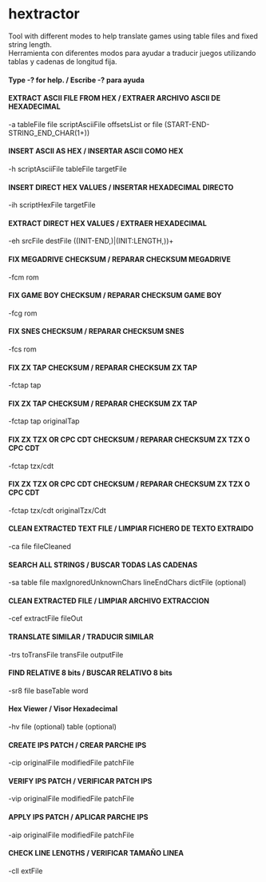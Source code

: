 # hextractor
Tool with different modes to help translate games using table files and fixed string length.  
Herramienta con diferentes modos para ayudar a traducir juegos utilizando tablas y cadenas de longitud fija.  
#### Type -? for help. / Escribe -? para ayuda  
#### EXTRACT ASCII FILE FROM HEX / EXTRAER ARCHIVO ASCII DE HEXADECIMAL  
-a tableFile file scriptAsciiFile offsetsList or file (START-END-STRING_END_CHAR(1+))  
#### INSERT ASCII AS HEX / INSERTAR ASCII COMO HEX  
-h scriptAsciiFile tableFile targetFile  
#### INSERT DIRECT HEX VALUES / INSERTAR HEXADECIMAL DIRECTO  
-ih scriptHexFile targetFile  
#### EXTRACT DIRECT HEX VALUES / EXTRAER HEXADECIMAL  
-eh srcFile destFile ((INIT-END,)|(INIT:LENGTH,))+  
#### FIX MEGADRIVE CHECKSUM / REPARAR CHECKSUM MEGADRIVE  
-fcm rom 
#### FIX GAME BOY CHECKSUM / REPARAR CHECKSUM GAME BOY  
-fcg rom  
#### FIX SNES CHECKSUM / REPARAR CHECKSUM SNES  
-fcs rom  
#### FIX ZX TAP CHECKSUM / REPARAR CHECKSUM ZX TAP  
-fctap tap  
#### FIX ZX TAP CHECKSUM / REPARAR CHECKSUM ZX TAP  
-fctap tap originalTap  
#### FIX ZX TZX OR CPC CDT CHECKSUM / REPARAR CHECKSUM ZX TZX O CPC CDT  
-fctap tzx/cdt   
#### FIX ZX TZX OR CPC CDT CHECKSUM / REPARAR CHECKSUM ZX TZX O CPC CDT  
-fctap tzx/cdt originalTzx/Cdt  
#### CLEAN EXTRACTED TEXT FILE / LIMPIAR FICHERO DE TEXTO EXTRAIDO  
-ca file fileCleaned  
#### SEARCH ALL STRINGS / BUSCAR TODAS LAS CADENAS  
-sa table file maxIgnoredUnknownChars lineEndChars dictFile (optional)  
#### CLEAN EXTRACTED FILE / LIMPIAR ARCHIVO EXTRACCION  
-cef extractFile fileOut  
#### TRANSLATE SIMILAR / TRADUCIR SIMILAR  
-trs toTransFile transFile outputFile  
#### FIND RELATIVE 8 bits / BUSCAR RELATIVO 8 bits  
-sr8 file baseTable word  
#### Hex Viewer / Visor Hexadecimal  
-hv file (optional) table (optional)  
#### CREATE IPS PATCH / CREAR PARCHE IPS 
 -cip originalFile modifiedFile patchFile  
#### VERIFY IPS PATCH / VERIFICAR PATCH IPS 
 -vip originalFile modifiedFile patchFile  
#### APPLY IPS PATCH / APLICAR PARCHE IPS  
-aip originalFile modifiedFile patchFile  
#### CHECK LINE LENGTHS / VERIFICAR TAMAÑO LINEA  
-cll extFile
